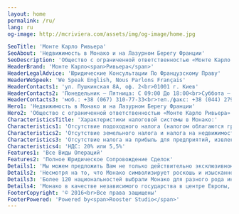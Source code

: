 ```yaml
---
layout: home
permalink: /ru/
lang: ru
og-image: http://mcriviera.com/assets/img/og-image/home.jpg

SeoTitle: 'Монте Карло Ривьера'
SeoAbout: 'Недвижимость в Монако и на Лазурном Берегу Франции'
SeoDescription: 'Общество с ограниченной ответственностью «Монте Карло Ривьера» является первой компанией на украинском рынке работающей с недвижимостью в Монако и Лазурном Берегу Франции на прямую без посредников.'
HeaderBrand: 'Монте Карло<span>Ривьера</span>'
HeaderLegalAdvice: 'Юридические Консультации По Французскому Праву'
HeaderWeSpeek: 'We Speak English, Nous Parlons Français'
HeaderContacts1: 'ул. Пушкинская 8А, оф. 2<br>01001 г. Киев'
HeaderContacts2: 'Понедельник – Пятница: С 09:00 До 18:00<br>Суббота – Воскресение: По Предварительной Записи'
HeaderContacts3: 'моб.: +38 (067) 310-77-33<br>тел./факс: +38 (044) 279-00-54'
Hero1: 'Недвижимость в Монако и на Лазурном Берегу Франции'
Hero2: 'Общество с ограниченной ответственностью «Монте Карло Ривьера» является первой компанией на украинском рынке работающей с недвижимостью в Монако и Лазурном Берегу Франции на прямую без посредников.'
CharacteristicsTitle: 'Характеристики налоговой системы в Монако:'
Characteristics1: 'Отсутствие подоходного налога (налогом облагаются граждане Франции и США)'
Characteristics2: 'Отсутствие земельного налога и налога на недвижимость, отсутствие профессионального налога'
Characteristics3: 'Отсутствие налога на прибыль для предприятий, извлекающих более 75% своего дохода от операций на территории Монако'
Characteristics4: 'НДС: 20% или 5,5%'
Features1: 'Все Виды Операций'
Features2: 'Полное Юридическое Сопровождение Сделок'
Details1: 'Мы можем предложить Вам не только действительно эксклюзивною недвижимость сегмента “люкс” в Монако и на Лазурном Берегу, а так же  предоставление персонализированных услуг и индивидуальный подход ко всем Вашим потребностям во время совершения сделок: юридические консультации по коммерческому, фискальному а так же по корпоративному праву в Монако и во Франции, сопровождение и переводы во время Ваших визитов в Монако и многое другое.'
Details2: 'Несмотря на то, что Монако символизирует роскошь и изысканность, эта страна предлагает спокойствие и оптимальную безопасность для его жителей и их имущества.'
Details3: 'Более 120 национальностей выбрали Монако для разного рода инвестиций. Княжество Монако имеет международную репутацию динамичной и диверсифицированной экономики а так же множество финансовых платформ.'
Details4: 'Монако в качестве независимого государства в центре Европы, предлагает инвесторам и иностранным жителям уникальный образ жизни, надежность инвестиций в сочетании с преимуществами привлекательной налоговой системы. Вкладывая деньги в Монако, Вы получаете выгоду от низкого налогообложения.'
FooterCopyright: '© 2016<br>Все права защищены'
FooterPowered: 'Powered by<span>Rooster Studio</span>'
---
```

